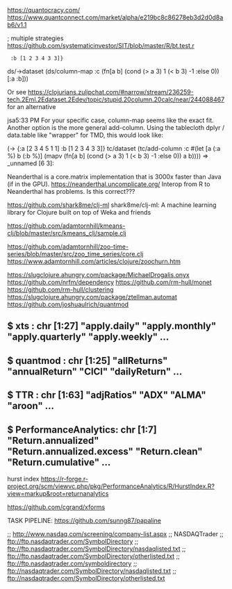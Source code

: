 https://quantocracy.com/
https://www.quantconnect.com/market/alpha/e219bc8c86278eb3d2d0d8ab6/v1.1


; multiple strategies
https://github.com/systematicinvestor/SIT/blob/master/R/bt.test.r


     :b [1 2 3 4 3 3]}
  ds/->dataset
  (ds/column-map
   :c (fn[a b]
        (cond
          (> a 3) 1
          (< b 3) -1
          :else 0))
   [:a :b]))

   Or see https://clojurians.zulipchat.com/#narrow/stream/236259-tech.2Eml.2Edataset.2Edev/topic/stupid.20column.20calc/near/244088467 for an alternative

   jsa5:33 PM
For your specific case, column-map seems like the exact fit. Another option is the more general add-column. Using the tablecloth dplyr / data.table like "wrapper" for TMD, this would look like:

(-> {:a [2 3 4 5 1 1]
     :b [1 2 3 4 3 3]}
  tc/dataset
  (tc/add-column
   :c #(let [a (:a %)
             b (:b %)]
        (mapv (fn[a b]
                (cond
                  (> a 3) 1
                  (< b 3) -1
                  :else 0))
              a b))))
=> _unnamed [6 3]:

Neanderthal is a core.matrix implementation that is 3000x faster than Java (if in the GPU).
https://neanderthal.uncomplicate.org/
Interop from R to Neanderthal has problems. Is this correct???

https://github.com/shark8me/clj-ml
shark8me/clj-ml: A machine learning library for Clojure built on top of Weka and friends

https://github.com/adamtornhill/kmeans-clj/blob/master/src/kmeans_clj/sample.clj


https://github.com/adamtornhill/zoo-time-series/blob/master/src/zoo_time_series/core.clj
https://www.adamtornhill.com/articles/clojure/zoochurn.htm

https://slugclojure.ahungry.com/package/MichaelDrogalis.onyx
https://github.com/nrfm/dependency
https://github.com/rm-hull/monet
https://github.com/rm-hull/clustering
https://slugclojure.ahungry.com/package/ztellman.automat
https://github.com/joshuaulrich/quantmod

##  $ xts                 : chr [1:27] "apply.daily" "apply.monthly" "apply.quarterly" "apply.weekly" ...
##  $ quantmod            : chr [1:25] "allReturns" "annualReturn" "ClCl" "dailyReturn" ...
##  $ TTR                 : chr [1:63] "adjRatios" "ADX" "ALMA" "aroon" ...
##  $ PerformanceAnalytics: chr [1:7] "Return.annualized" "Return.annualized.excess" "Return.clean" "Return.cumulative" ...

hurst index
https://r-forge.r-project.org/scm/viewvc.php/pkg/PerformanceAnalytics/R/HurstIndex.R?view=markup&root=returnanalytics

https://github.com/cgrand/xforms

TASK PIPELINE:
https://github.com/sunng87/papaline




;; http://www.nasdaq.com/screening/company-list.aspx
;; NASDAQTrader
;; ftp://ftp.nasdaqtrader.com/SymbolDirectory
;; ftp://ftp.nasdaqtrader.com/SymbolDirectory/nasdaqlisted.txt
;; ftp://ftp.nasdaqtrader.com/SymbolDirectory/otherlisted.txt
;; ftp://ftp.nasdaqtrader.com/symboldirectory
;; ftp://nasdaqtrader.com/SymbolDirectory/nasdaqlisted.txt
;; ftp://nasdaqtrader.com/SymbolDirectory/otherlisted.txt